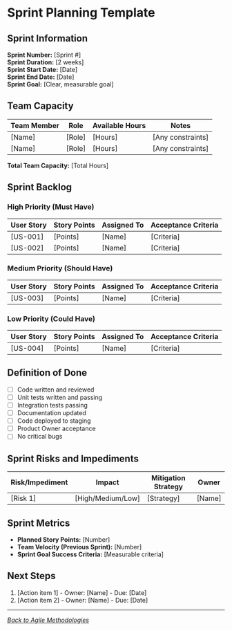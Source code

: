 # Sprint Planning Template

## Sprint Information

**Sprint Number:** [Sprint #]  
**Sprint Duration:** [2 weeks]  
**Sprint Start Date:** [Date]  
**Sprint End Date:** [Date]  
**Sprint Goal:** [Clear, measurable goal]

## Team Capacity

| Team Member | Role | Available Hours | Notes |
|-------------|------|----------------|-------|
| [Name] | [Role] | [Hours] | [Any constraints] |
| [Name] | [Role] | [Hours] | [Any constraints] |

**Total Team Capacity:** [Total Hours]

## Sprint Backlog

### High Priority (Must Have)
| User Story | Story Points | Assigned To | Acceptance Criteria |
|------------|--------------|-------------|-------------------|
| [US-001] | [Points] | [Name] | [Criteria] |
| [US-002] | [Points] | [Name] | [Criteria] |

### Medium Priority (Should Have)
| User Story | Story Points | Assigned To | Acceptance Criteria |
|------------|--------------|-------------|-------------------|
| [US-003] | [Points] | [Name] | [Criteria] |

### Low Priority (Could Have)
| User Story | Story Points | Assigned To | Acceptance Criteria |
|------------|--------------|-------------|-------------------|
| [US-004] | [Points] | [Name] | [Criteria] |

## Definition of Done

- [ ] Code written and reviewed
- [ ] Unit tests written and passing
- [ ] Integration tests passing
- [ ] Documentation updated
- [ ] Code deployed to staging
- [ ] Product Owner acceptance
- [ ] No critical bugs

## Sprint Risks and Impediments

| Risk/Impediment | Impact | Mitigation Strategy | Owner |
|-----------------|--------|-------------------|-------|
| [Risk 1] | [High/Medium/Low] | [Strategy] | [Name] |

## Sprint Metrics

- **Planned Story Points:** [Number]
- **Team Velocity (Previous Sprint):** [Number]
- **Sprint Goal Success Criteria:** [Measurable criteria]

## Next Steps

1. [Action item 1] - Owner: [Name] - Due: [Date]
2. [Action item 2] - Owner: [Name] - Due: [Date]

---

*[Back to Agile Methodologies](../agile-methodologies/)*

